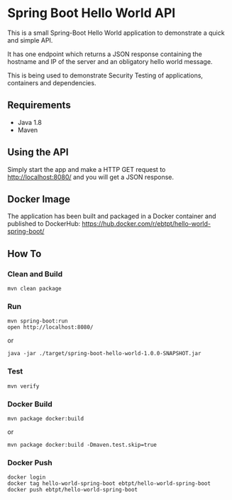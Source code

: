 # Spring Boot Hello World API

This is a small Spring-Boot Hello World application to demonstrate a quick and simple API.

It has one endpoint which returns a JSON response containing the hostname and IP of the server and an obligatory hello world message.

This is being used to demonstrate Security Testing of applications, containers and dependencies.

## Requirements

* Java 1.8
* Maven

## Using the API

Simply start the app and make a HTTP GET request to <http://localhost:8080/> and you will get a JSON response.

## Docker Image

The application has been built and packaged in a Docker container and published to DockerHub: <https://hub.docker.com/r/ebtpt/hello-world-spring-boot/>

## How To

### Clean and Build

    mvn clean package

### Run

    mvn spring-boot:run
    open http://localhost:8080/

or

    java -jar ./target/spring-boot-hello-world-1.0.0-SNAPSHOT.jar

### Test

    mvn verify

### Docker Build

    mvn package docker:build

or

    mvn package docker:build -Dmaven.test.skip=true

### Docker Push

    docker login
    docker tag hello-world-spring-boot ebtpt/hello-world-spring-boot
    docker push ebtpt/hello-world-spring-boot
